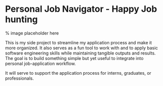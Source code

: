 # Personal Job Navigator - Happy Job hunting

% image placeholder here

This is my side project to streamline my application process and make it more organized. It also serves as a fun tool to work with and to apply basic software engineering skills while maintaining tangible outputs and results. The goal is to build something simple but yet useful to integrate into personal job-application workflow.

It will serve to support the application process for interns, graduates, or professionals.
